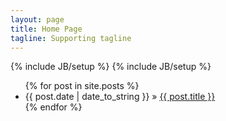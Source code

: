 ```yaml
---
layout: page
title: Home Page
tagline: Supporting tagline
---
```

{% include JB/setup %}
{% include JB/setup %}
<!--div>
{% assign posts_collate = site.posts %}
{% include JB/posts_collate %}
</div-->
<ul class="posts">
  {% for post in site.posts %}
    <li><span>{{ post.date | date_to_string }}</span> &raquo; <a href="{{ BASE_PATH }}{{ post.url }}">{{ post.title }}</a></li>
  {% endfor %}
</ul>


